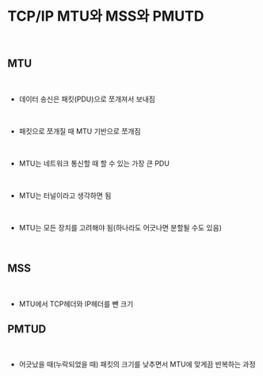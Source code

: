 <!-- Cs 네트워크 6강 -->
# TCP/IP MTU와 MSS와 PMUTD

<br>

## MTU

<br>

- 데이터 송신은 패킷(PDU)으로 쪼개져서 보내짐

<br>

- 패킷으로 쪼개질 때 MTU 기반으로 쪼개짐

<br>

- MTU는 네트워크 통신할 때 할 수 있는 가장 큰 PDU

<br>

- MTU는 터널이라고 생각하면 됨

<br>

- MTU는 모든 장치를 고려해야 됨(하나라도 어긋나면 분할될 수도 있음)

<br>

## MSS

<br>

- MTU에서 TCP헤더와 IP헤더를 뺀 크기

## PMTUD

<br>

- 어긋났을 때(누락되었을 때) 패킷의 크기를 낮추면서 MTU에 맞게끔 반복하는 과정

